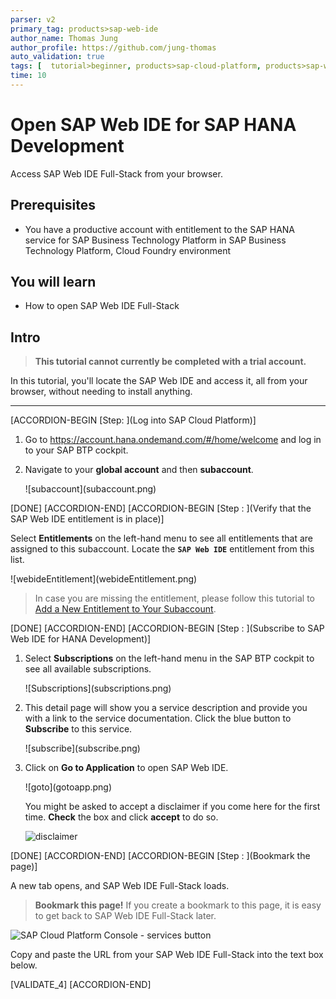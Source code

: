 ```yaml
---
parser: v2
primary_tag: products>sap-web-ide
author_name: Thomas Jung
author_profile: https://github.com/jung-thomas
auto_validation: true
tags: [  tutorial>beginner, products>sap-cloud-platform, products>sap-web-ide, tutorial>license]
time: 10
---
```


# Open SAP Web IDE for SAP HANA Development
<!-- description --> Access SAP Web IDE Full-Stack from your browser.

## Prerequisites
 - You have a productive account with entitlement to the SAP HANA service for SAP Business Technology Platform in SAP Business Technology Platform, Cloud Foundry environment

## You will learn  
  - How to open SAP Web IDE Full-Stack

## Intro
>**This tutorial cannot currently be completed with a trial account.**

In this tutorial, you'll locate the SAP Web IDE and access it, all from your browser, without needing to install anything.

---



[ACCORDION-BEGIN [Step: ](Log into SAP Cloud Platform)]

1. Go to <https://account.hana.ondemand.com/#/home/welcome> and log in to your SAP BTP cockpit.

2. Navigate to your **global account** and then **subaccount**.

    <!-- border -->![subaccount](subaccount.png)

[DONE]
[ACCORDION-END]
[ACCORDION-BEGIN [Step : ](Verify that the SAP Web IDE entitlement is in place)]

Select **Entitlements** on the left-hand menu to see all entitlements that are assigned to this subaccount. Locate the **`SAP Web IDE`** entitlement from this list.

<!-- border -->![webideEntitlement](webideEntitlement.png)

> In case you are missing the entitlement, please follow this tutorial to [Add a New Entitlement to Your Subaccount](cp-cf-entitlements-add).

[DONE]
[ACCORDION-END]
[ACCORDION-BEGIN [Step : ](Subscribe to SAP Web IDE for HANA Development)]

1. Select **Subscriptions** on the left-hand menu in the SAP BTP cockpit to see all available subscriptions.

    <!-- border -->![Subscriptions](subscriptions.png)

2. This detail page will show you a service description and provide you with a link to the service documentation. Click the blue button to **Subscribe** to this service.

    <!-- border -->![subscribe](subscribe.png)
3.  Click on **Go to Application** to open  SAP Web IDE.

    <!-- border -->![goto](gotoapp.png)

    You might be asked to accept a disclaimer if you come here for the first time. **Check** the box and click **accept** to do so.

    ![disclaimer](./disclaimer.png)


[DONE]
[ACCORDION-END]
[ACCORDION-BEGIN [Step : ](Bookmark the page)]

A new tab opens, and SAP Web IDE Full-Stack loads.

>**Bookmark this page!**  If you create a bookmark to this page, it is easy to get back to SAP Web IDE Full-Stack later.

![SAP Cloud Platform Console - services button](./web_ide_start_screen.png)


Copy and paste the URL from your SAP Web IDE Full-Stack into the text box below.

[VALIDATE_4]
[ACCORDION-END]
